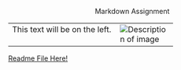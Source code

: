 <p align="center"> Markdown Assignment </p>

<table>
  <tr>
    <td style="vertical-align: top; padding-right: 10px;">
      This text will be on the left.
    </td>
    <td>
      <img src="https://upload.wikimedia.org/wikipedia/commons/c/c4/Mount_Rundle_at_Dusk.jpg" alt="Description of image" style="max-width: 100px;">
    </td>
  </tr>
</table>

<a href="https://github.com/LogMac33/KNES381_GitHub/blob/main/readme1.md">Readme File Here!</a>
